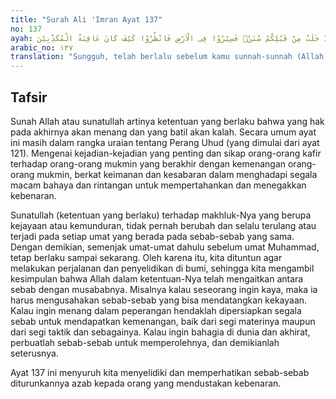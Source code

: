 ```yaml
---
title: "Surah Ali 'Imran Ayat 137"
no: 137
ayah: قَدْ خَلَتْ مِنْ قَبْلِكُمْ سُنَنٌۙ فَسِيْرُوْا فِى الْاَرْضِ فَانْظُرُوْا كَيْفَ كَانَ عَاقِبَةُ الْمُكَذِّبِيْنَ 
arabic_no: ١٣٧
translation: "Sungguh, telah berlalu sebelum kamu sunnah-sunnah (Allah), karena itu berjalanlah kamu ke (segenap penjuru) bumi dan perhatikanlah bagai-mana kesudahan orang yang mendustakan (rasul-rasul).    "
---
```


## Tafsir

Sunah Allah atau sunatullah artinya ketentuan yang berlaku bahwa yang hak pada akhirnya akan menang dan yang batil akan kalah. Secara umum ayat ini masih dalam rangka uraian tentang Perang Uhud (yang dimulai dari ayat 121). Mengenai kejadian-kejadian yang penting dan sikap orang-orang kafir terhadap orang-orang mukmin yang berakhir dengan kemenangan orang-orang mukmin, berkat keimanan dan kesabaran dalam menghadapi segala macam bahaya dan rintangan untuk mempertahankan dan menegakkan kebenaran.

Sunatullah (ketentuan yang berlaku) terhadap makhluk-Nya yang berupa kejayaan atau kemunduran, tidak pernah berubah dan selalu terulang atau terjadi pada setiap umat yang berada pada sebab-sebab yang sama. Dengan demikian, semenjak umat-umat dahulu sebelum umat Muhammad, tetap berlaku sampai sekarang. Oleh karena itu, kita dituntun agar melakukan perjalanan dan penyelidikan di bumi, sehingga kita mengambil kesimpulan bahwa Allah dalam ketentuan-Nya telah mengaitkan antara sebab dengan musababnya. Misalnya kalau seseorang ingin kaya, maka ia harus mengusahakan sebab-sebab yang bisa mendatangkan kekayaan. Kalau ingin menang dalam peperangan hendaklah dipersiapkan segala sebab untuk mendapatkan kemenangan, baik dari segi materinya maupun dari segi taktik dan sebagainya. Kalau ingin bahagia di dunia dan akhirat, perbuatlah sebab-sebab untuk memperolehnya, dan demikianlah seterusnya. 

Ayat 137 ini menyuruh kita menyelidiki dan memperhatikan sebab-sebab diturunkannya azab kepada orang yang mendustakan kebenaran.